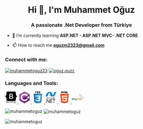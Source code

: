 


<h1 align="center">Hi 👋, I'm Muhammet Oğuz</h1>
<h3 align="center">A passionate .Net Developer from Türkiye</h3>

- 🌱 I’m currently learning **ASP.NET - ASP.NET MVC- .NET CORE**

- 📫 How to reach me **oguzm2323@gmail.com**

<h3 align="left">Connect with me:</h3>
<p align="left">
<a href="https://linkedin.com/in/muhammetoguz23" target="blank"><img align="center" src="https://raw.githubusercontent.com/rahuldkjain/github-profile-readme-generator/master/src/images/icons/Social/linked-in-alt.svg" alt="muhammetoguz23" height="30" width="40" /></a>
<a href="https://instagram.com/oguz.ouzz" target="blank"><img align="center" src="https://raw.githubusercontent.com/rahuldkjain/github-profile-readme-generator/master/src/images/icons/Social/instagram.svg" alt="oguz.ouzz" height="30" width="40" /></a>
</p>

<h3 align="left">Languages and Tools:</h3>
<p align="left"> <a href="https://getbootstrap.com" target="_blank" rel="noreferrer"> <img src="https://raw.githubusercontent.com/devicons/devicon/master/icons/bootstrap/bootstrap-plain-wordmark.svg" alt="bootstrap" width="40" height="40"/> </a> <a href="https://www.w3schools.com/cs/" target="_blank" rel="noreferrer"> <img src="https://raw.githubusercontent.com/devicons/devicon/master/icons/csharp/csharp-original.svg" alt="csharp" width="40" height="40"/> </a> <a href="https://www.w3schools.com/css/" target="_blank" rel="noreferrer"> <img src="https://raw.githubusercontent.com/devicons/devicon/master/icons/css3/css3-original-wordmark.svg" alt="css3" width="40" height="40"/> </a> <a href="https://dotnet.microsoft.com/" target="_blank" rel="noreferrer"> <img src="https://raw.githubusercontent.com/devicons/devicon/master/icons/dot-net/dot-net-original-wordmark.svg" alt="dotnet" width="40" height="40"/> </a> <a href="https://www.w3.org/html/" target="_blank" rel="noreferrer"> <img src="https://raw.githubusercontent.com/devicons/devicon/master/icons/html5/html5-original-wordmark.svg" alt="html5" width="40" height="40"/> </a> <a href="https://www.mysql.com/" target="_blank" rel="noreferrer"> <img src="https://raw.githubusercontent.com/devicons/devicon/master/icons/mysql/mysql-original-wordmark.svg" alt="mysql" width="40" height="40"/> </a> </p>

<p><img align="left" src="https://github-readme-stats.vercel.app/api/top-langs?username=muhammetoguz&show_icons=true&locale=en&layout=compact" alt="muhammetoguz" /></p>

<p>&nbsp;<img align="center" src="https://github-readme-stats.vercel.app/api?username=muhammetoguz&show_icons=true&locale=en" alt="muhammetoguz" /></p>

<p><img align="center" src="https://github-readme-streak-stats.herokuapp.com/?user=muhammetoguz&" alt="muhammetoguz" /></p>


